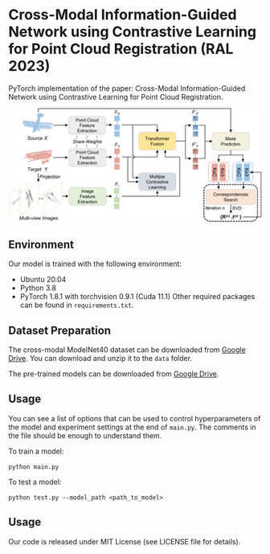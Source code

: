 # Cross-Modal Information-Guided Network using Contrastive Learning for Point Cloud Registration (RAL 2023)
PyTorch implementation of the paper: Cross-Modal Information-Guided Network using Contrastive Learning for Point Cloud Registration.
<!-- [Cross-Modal Information-Guided Network using Contrastive Learning for Point Cloud Registration](https://arxiv.org/abs/). -->

![CMIGNet architecture](assets/CMIGNet.png)


## Environment
Our model is trained with the following environment:
- Ubuntu 20.04
- Python 3.8
- PyTorch 1.8.1 with torchvision 0.9.1 (Cuda 11.1)
Other required packages can be found in ```requirements.txt```.

## Dataset Preparation
The cross-modal ModelNet40 dataset can be downloaded from [Google Drive](https://drive.google.com/file/d/1O-CeBMMZloQnYeDeHyAcPL8wnCEcL1HB/view?usp=sharing). You can download and unzip it to the ```data``` folder. 

The pre-trained models can be downloaded from [Google Drive](https://drive.google.com/file/d/1t5kJPBoRUaQebqhJhMBwqEUcrPWfu2Wd/view?usp=sharing).



## Usage
You can see a list of options that can be used to control hyperparameters of the model and experiment settings at the end of ```main.py```. The comments in the file should be enough to understand them.

To train a model:
```
python main.py 
```

To test a model:
```
python test.py --model_path <path_to_model>
```

## Usage
Our code is released under MIT License (see LICENSE file for details).


<!-- ## Citation
If you find our work useful in your research, please consider citing:
```latex
@article{xie2023cmignet,
  title={Cross-Modal Information-Guided Network using Contrastive Learning for Point Cloud Registration},
  author={Yifan Xie, Jihua Zhu, Shiqi Li, Pengcheng Shi},
  journal={IEEE Robotics and Automation Letters},
  year={2023}
}
``` -->
